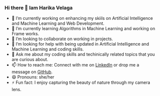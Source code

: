 ### Hi there 👋 Iam Harika Velaga

<!--
**harikavelaga9999/harikavelaga9999** is a ✨ _special_ ✨ repository because its `README.md` (this file) appears on your GitHub profile.

Here are some ideas to get you started:-->

- 🔭 I’m currently working on enhancing my skiils on Artificial Intelligence and Machine Learning and Web Development.
- 🌱 I’m currently learning Algorithms in Machine Learning and working on Frame works.
- 👯 I’m looking to collaborate on working in projects.
- 🤔 I’m looking for help with being updated in Artificial Intelligence and Machine Learning and coding skills.
- 💬 Ask me about my coding skills and techinically related topics that you are curious about.
- 📫 How to reach me: Connect with me on [LinkedIn](https://www.linkedin.com/in/harika-velaga-16a83528a?utm_source=share&utm_campaign=share_via&utm_content=profile&utm_medium=android_app) or drop me a message on [GitHub](https://github.com/harikavelaga9999).
- 😄 Pronouns: she/her
- ⚡ Fun fact:  I enjoy capturing the beauty of nature through my camera lens.
  
  
